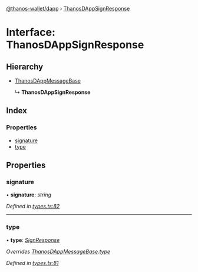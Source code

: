 [@thanos-wallet/dapp](../README.md) › [ThanosDAppSignResponse](thanosdappsignresponse.md)

# Interface: ThanosDAppSignResponse

## Hierarchy

* [ThanosDAppMessageBase](thanosdappmessagebase.md)

  ↳ **ThanosDAppSignResponse**

## Index

### Properties

* [signature](thanosdappsignresponse.md#signature)
* [type](thanosdappsignresponse.md#type)

## Properties

###  signature

• **signature**: *string*

*Defined in [types.ts:82](https://github.com/madfish-solutions/thanoswallet-dapp/blob/bdc6bb6/src/types.ts#L82)*

___

###  type

• **type**: *[SignResponse](../enums/thanosdappmessagetype.md#signresponse)*

*Overrides [ThanosDAppMessageBase](thanosdappmessagebase.md).[type](thanosdappmessagebase.md#type)*

*Defined in [types.ts:81](https://github.com/madfish-solutions/thanoswallet-dapp/blob/bdc6bb6/src/types.ts#L81)*
